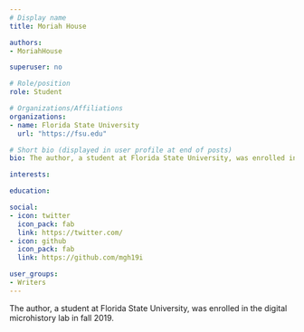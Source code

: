 ```yaml
---
# Display name
title: Moriah House

authors:
- MoriahHouse

superuser: no

# Role/position
role: Student

# Organizations/Affiliations
organizations:
- name: Florida State University
  url: "https://fsu.edu"

# Short bio (displayed in user profile at end of posts)
bio: The author, a student at Florida State University, was enrolled in the digital microhistory lab in fall 2019.

interests:

education:

social:
- icon: twitter
  icon_pack: fab
  link: https://twitter.com/
- icon: github
  icon_pack: fab
  link: https://github.com/mgh19i

user_groups:
- Writers
---
```

The author, a student at Florida State University, was enrolled in the digital microhistory lab in fall 2019.


